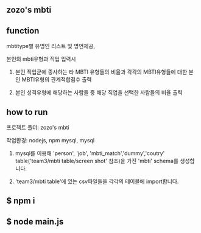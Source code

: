 ## zozo's mbti

## function
mbtitype별 유명인 리스트 및 명언제공, 

본인의 mbti유형과 직업 입력시 
1. 본인 직업군에 종사하는 타 MBTI 유형들의 비율과 각각의 MBTI유형들에 대한 본인 MBTI유형의 관계적합점수 출력

2. 본인 성격유형에 해당하는 사람들 중 해당 직업을 선택한 사람들의 비율 출력

## how to run
프로젝트 폴더: zozo's mbti

작업환경: nodejs, npm mysql, mysql 

1. mysql를 이용해 'person', 'job', 'mbti_match','dummy','coutry' table('team3/mbti table/screen shot' 참조)을 가진 'mbti' schema를 생성합니다.


2. 'team3/mbti table'에 있는 csv파일들을 각각의 테이블에 import합니다.


## $ npm i


## $ node main.js




